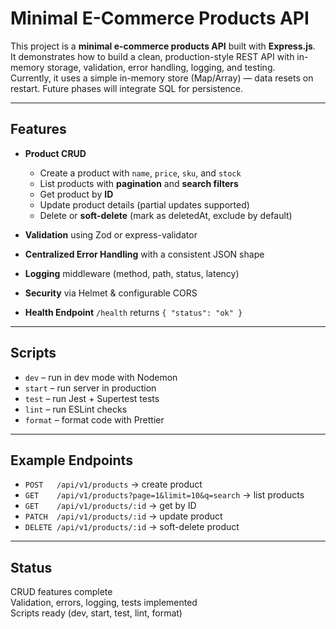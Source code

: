 # Minimal E-Commerce Products API

This project is a **minimal e-commerce products API** built with **Express.js**.  
It demonstrates how to build a clean, production-style REST API with in-memory storage, validation, error handling, logging, and testing.  
Currently, it uses a simple in-memory store (Map/Array) — data resets on restart. Future phases will integrate SQL for persistence.

---

## Features
- **Product CRUD**
  - Create a product with `name`, `price`, `sku`, and `stock`
  - List products with **pagination** and **search filters**
  - Get product by **ID**
  - Update product details (partial updates supported)
  - Delete or **soft-delete** (mark as deletedAt, exclude by default)

- **Validation** using Zod or express-validator  
- **Centralized Error Handling** with a consistent JSON shape  
- **Logging** middleware (method, path, status, latency)  
- **Security** via Helmet & configurable CORS  
- **Health Endpoint** `/health` returns `{ "status": "ok" }`

---

## Scripts
- `dev` – run in dev mode with Nodemon  
- `start` – run server in production  
- `test` – run Jest + Supertest tests  
- `lint` – run ESLint checks  
- `format` – format code with Prettier  

---

## Example Endpoints
- `POST   /api/v1/products` → create product  
- `GET    /api/v1/products?page=1&limit=10&q=search` → list products  
- `GET    /api/v1/products/:id` → get by ID  
- `PATCH  /api/v1/products/:id` → update product  
- `DELETE /api/v1/products/:id` → soft-delete product  

---

## Status
CRUD features complete  
Validation, errors, logging, tests implemented  
Scripts ready (dev, start, test, lint, format)  
